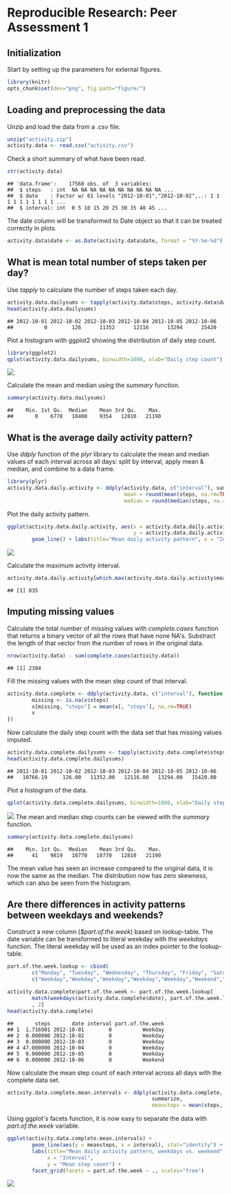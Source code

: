 # Reproducible Research: Peer Assessment 1
## Initialization
Start by setting up the parameters for external figures.

```r
library(knitr)
opts_chunk$set(dev="png", fig.path="figure/")
```
## Loading and preprocessing the data
Unzip and load the data from a .csv file.


```r
unzip("activity.zip")
activity.data <- read.csv("activity.csv")
```

Check a short summary of what have been read.

```r
str(activity.data)
```

```
## 'data.frame':	17568 obs. of  3 variables:
##  $ steps   : int  NA NA NA NA NA NA NA NA NA NA ...
##  $ date    : Factor w/ 61 levels "2012-10-01","2012-10-02",..: 1 1 1 1 1 1 1 1 1 1 ...
##  $ interval: int  0 5 10 15 20 25 30 35 40 45 ...
```


The date column will be transformed to Date object so that it can be treated correctly in plots.

```r
activity.data$date <- as.Date(activity.data$date, format = "%Y-%m-%d")
```



## What is mean total number of steps taken per day?
Use *tapply* to calculate the number of steps taken each day.

```r
activity.data.dailysums <- tapply(activity.data$steps, activity.data$date, sum, na.rm = TRUE)
head(activity.data.dailysums)
```

```
## 2012-10-01 2012-10-02 2012-10-03 2012-10-04 2012-10-05 2012-10-06 
##          0        126      11352      12116      13294      15420
```

Plot a histogram with ggplot2 showing the distribution of daily step count.

```r
library(ggplot2)
qplot(activity.data.dailysums, binwidth=1000, xlab="Daily step count")
```

![](figure/unnamed-chunk-6-1.png)<!-- -->


Calculate the mean and median using the *summary* function.

```r
summary(activity.data.dailysums)
```

```
##    Min. 1st Qu.  Median    Mean 3rd Qu.    Max. 
##       0    6778   10400    9354   12810   21190
```




## What is the average daily activity pattern?

Use *ddply* function of the *plyr* library to calculate the mean and median values of each interval across all days: split by interval, apply mean & median, and combine to a data frame.


```r
library(plyr)
activity.data.daily.activity <- ddply(activity.data, c("interval"), summarize,
                                      mean = round(mean(steps, na.rm=TRUE), 2),
                                      median = round(median(steps, na.rm=TRUE), 2))
```

Plot the daily activity pattern.


```r
ggplot(activity.data.daily.activity, aes(x = activity.data.daily.activity$interval,
                                         y = activity.data.daily.activity$mean)) +
        geom_line() + labs(title="Mean daily activity pattern", x = "Interval", y = "Mean step count")
```

![](figure/unnamed-chunk-9-1.png)<!-- -->

Calculate the maximum activity interval.


```r
activity.data.daily.activity[which.max(activity.data.daily.activity$mean), "interval"]
```

```
## [1] 835
```


## Imputing missing values
Calculate the total number of missing values with *complete.cases* function that returns a binary vector of all the rows that have none NA's. Substract the length of that vector from the number of rows in the original data.


```r
nrow(activity.data) - sum(complete.cases(activity.data))
```

```
## [1] 2304
```

Fill the missing values with the mean step count of that interval.

```r
activity.data.complete <- ddply(activity.data, c("interval"), function(x) {
        missing <- is.na(x$steps)
        x[missing, "steps"] = mean(x[, "steps"], na.rm=TRUE)
        x
})
```

Now calculate the daily step count with the data set that has missing values imputed.


```r
activity.data.complete.dailysums <- tapply(activity.data.complete$steps, activity.data.complete$date, sum, na.rm = TRUE)
head(activity.data.complete.dailysums)
```

```
## 2012-10-01 2012-10-02 2012-10-03 2012-10-04 2012-10-05 2012-10-06 
##   10766.19     126.00   11352.00   12116.00   13294.00   15420.00
```
Plot a histogram of the data.

```r
qplot(activity.data.complete.dailysums, binwidth=1000, xlab="Daily step count")
```

![](figure/unnamed-chunk-14-1.png)<!-- -->
The mean and median step counts can be viewed with the *summary* function.

```r
summary(activity.data.complete.dailysums)
```

```
##    Min. 1st Qu.  Median    Mean 3rd Qu.    Max. 
##      41    9819   10770   10770   12810   21190
```
The mean value has seen an increase compared to the original data, it is now the same as the median. The distribution now has zero skewness, which can also be seen from the histogram.


## Are there differences in activity patterns between weekdays and weekends?
Construct a new column (*$part.of.the.week*) based on lookup-table. The date variable can be transformed to literal weekday with the *weekdays* function. The literal weekday will be used as an index pointer to the lookup-table.

```r
part.of.the.week.lookup <- cbind(
        c("Monday", "Tuesday", "Wednesday", "Thursday", "Friday", "Saturday", "Sunday"),
        c("Weekday","Weekday","Weekday","Weekday","Weekday","Weekend","Weekend"))

activity.data.complete$part.of.the.week <- part.of.the.week.lookup[
        match(weekdays(activity.data.complete$date), part.of.the.week.lookup[,1])
        , 2]
head(activity.data.complete)
```

```
##       steps       date interval part.of.the.week
## 1  1.716981 2012-10-01        0          Weekday
## 2  0.000000 2012-10-02        0          Weekday
## 3  0.000000 2012-10-03        0          Weekday
## 4 47.000000 2012-10-04        0          Weekday
## 5  0.000000 2012-10-05        0          Weekday
## 6  0.000000 2012-10-06        0          Weekend
```
Now calculate the mean step count of each interval across all days with the complete data set.

```r
activity.data.complete.mean.intervals <- ddply(activity.data.complete, c( "interval", "part.of.the.week"),
                                               summarize,
                                               meansteps = mean(steps, na.rm = TRUE))
```
Using ggplot's facets function, it is now easy to separate the data with *part.of.the.week* variable.

```r
ggplot(activity.data.complete.mean.intervals) + 
        geom_line(aes(y = meansteps, x = interval), stat="identity") +
        labs(title="Mean daily activity pattern, weekdays vs. weekend", 
             x = "Interval", 
             y = "Mean step count") +
        facet_grid(facets = part.of.the.week ~ ., scales="free")
```

![](figure/unnamed-chunk-18-1.png)<!-- -->
